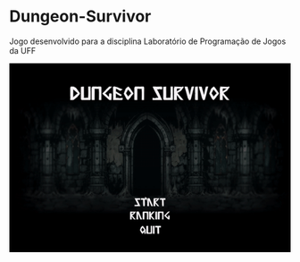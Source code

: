 ﻿# Dungeon-Survivor
Jogo desenvolvido para a disciplina Laboratório de Programação de Jogos da UFF

![dungeon-survivor_game](https://github.com/BernardoMendess/Dungeon-Survivor/blob/main/imagem/jogo.gif)

